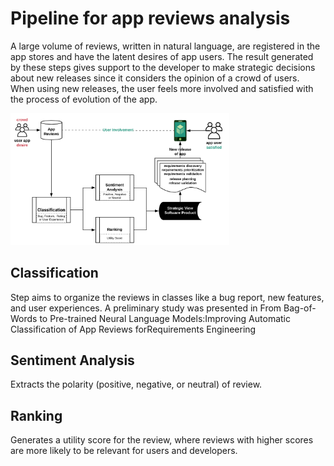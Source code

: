 # Pipeline for app reviews analysis
A large volume of reviews, written in natural language, are registered in the app stores and have the latent desires of app users. The result generated by these steps gives support to the developer to make strategic decisions about new releases since it considers the opinion of a crowd of users. When using new releases, the user feels more involved and satisfied with the process of evolution of the app.

<img src="pipeline.png" width="350">

## Classification
Step aims to organize the reviews in classes like a bug report, new features, and user experiences. A preliminary study was presented in From Bag-of-Words to Pre-trained Neural Language Models:Improving Automatic Classification of App Reviews forRequirements Engineering

## Sentiment Analysis
Extracts the polarity (positive, negative, or neutral) of review.

## Ranking
Generates a utility score for the review, where reviews with higher scores are more likely to be relevant for users and developers.
